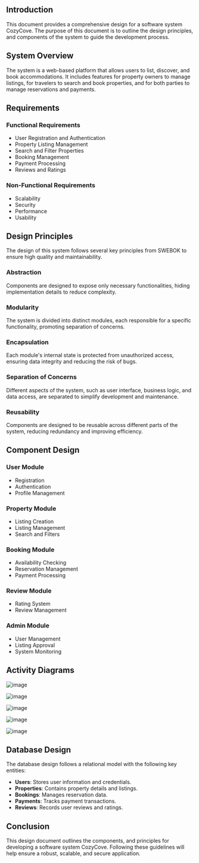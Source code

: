 ## Introduction
This document provides a comprehensive design for a software system CozyCove. The purpose of this document is to outline the design principles, and components of the system to guide the development process.

## System Overview
The system is a web-based platform that allows users to list, discover, and book accommodations. It includes features for property owners to manage listings, for travelers to search and book properties, and for both parties to manage reservations and payments.

## Requirements
### Functional Requirements
- User Registration and Authentication
- Property Listing Management
- Search and Filter Properties
- Booking Management
- Payment Processing
- Reviews and Ratings

### Non-Functional Requirements
- Scalability
- Security
- Performance
- Usability

## Design Principles
The design of this system follows several key principles from SWEBOK to ensure high quality and maintainability.

### Abstraction
Components are designed to expose only necessary functionalities, hiding implementation details to reduce complexity.

### Modularity
The system is divided into distinct modules, each responsible for a specific functionality, promoting separation of concerns.

### Encapsulation
Each module's internal state is protected from unauthorized access, ensuring data integrity and reducing the risk of bugs.

### Separation of Concerns
Different aspects of the system, such as user interface, business logic, and data access, are separated to simplify development and maintenance.

### Reusability
Components are designed to be reusable across different parts of the system, reducing redundancy and improving efficiency.

## Component Design
### User Module
- Registration
- Authentication
- Profile Management

### Property Module
- Listing Creation
- Listing Management
- Search and Filters

### Booking Module
- Availability Checking
- Reservation Management
- Payment Processing

### Review Module
- Rating System
- Review Management

### Admin Module
- User Management
- Listing Approval
- System Monitoring

## Activity Diagrams
![image](https://github.com/SWENGG4Y2024/SWENGG4Y2024Team02/assets/87032748/7b084b84-b32d-46cb-a0a9-8638de9a96be)

![image](https://github.com/SWENGG4Y2024/SWENGG4Y2024Team02/assets/87032748/3f26806e-98ef-4e3d-8437-75de16307b5c)


![image](https://github.com/SWENGG4Y2024/SWENGG4Y2024Team02/assets/87032748/593ff09b-7526-4be8-b9d9-c1d8c73ba743)


![image](https://github.com/SWENGG4Y2024/SWENGG4Y2024Team02/assets/87032748/10edd778-f919-49cb-9947-f30f7fc4d4a8)


![image](https://github.com/SWENGG4Y2024/SWENGG4Y2024Team02/assets/87032748/f1da5639-5519-406b-bc51-3ef0e619b083)


## Database Design
The database design follows a relational model with the following key entities:
- **Users**: Stores user information and credentials.
- **Properties**: Contains property details and listings.
- **Bookings**: Manages reservation data.
- **Payments**: Tracks payment transactions.
- **Reviews**: Records user reviews and ratings.
  
## Conclusion
This design document outlines the  components, and principles for developing a software system CozyCove. Following these guidelines will help ensure a robust, scalable, and secure application.
